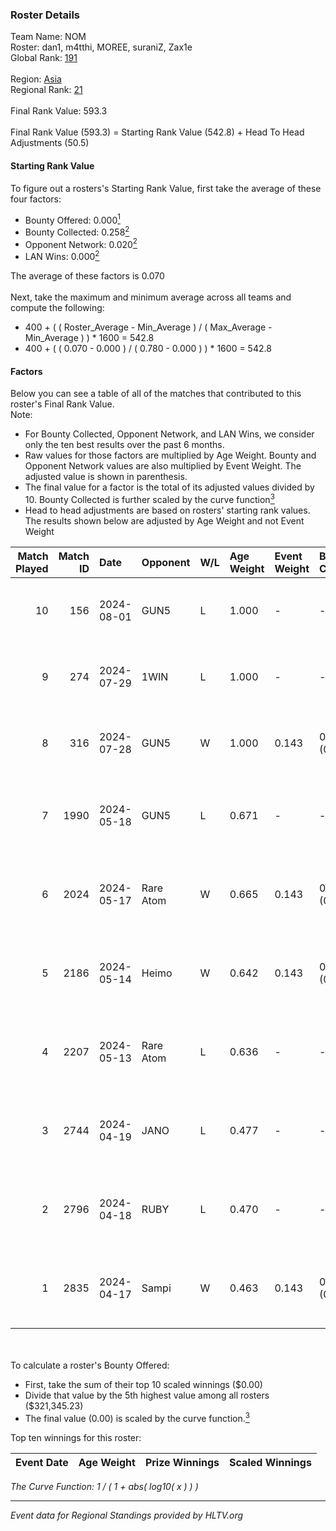 ### Roster Details<br />
Team Name: NOM<br />
Roster: dan1, m4tthi, MOREE, suraniZ, Zax1e<br />
Global Rank: [191](../standings_global.md)<br />
<br />
Region: [Asia]( ../standings_asia.md)<br />
Regional Rank: [21]( ../standings_asia.md)<br />
<br />
Final Rank Value:  593.3<br />
<br />
Final Rank Value (593.3) = Starting Rank Value (542.8) + Head To Head Adjustments (50.5)<br />

#### Starting Rank Value<br />
To figure out a rosters's Starting Rank Value, first take the average of these four factors:<br />
- Bounty Offered: 0.000[<sup>1</sup>](#table2)
- Bounty Collected: 0.258[<sup>2</sup>](#table1)
- Opponent Network: 0.020[<sup>2</sup>](#table1)
- LAN Wins: 0.000[<sup>2</sup>](#table1)

The average of these factors is 0.070<br />
<br />
Next, take the maximum and minimum average across all teams and compute the following:<br />
- 400 + ( ( Roster_Average - Min_Average ) / ( Max_Average - Min_Average ) ) * 1600 = 542.8
- 400 + ( ( 0.070 - 0.000 ) / ( 0.780 - 0.000 ) ) * 1600 = 542.8


#### Factors<br />
Below you can see a table of all of the matches that contributed to this roster's Final Rank Value.<br />
Note:<br />

- For Bounty Collected, Opponent Network, and LAN Wins, we consider only the ten best results over the past 6 months.
- Raw values for those factors are multiplied by Age Weight. Bounty and Opponent Network values are also multiplied by Event Weight. The adjusted value is shown in parenthesis.
- The final value for a factor is the total of its adjusted values divided by 10. Bounty Collected is further scaled by the curve function[<sup>3</sup>](#curveFunction)
- Head to head adjustments are based on rosters' starting rank values. The results shown below are adjusted by Age Weight and not Event Weight
<span id="table1"></span><br />


| Match Played | Match ID | Date       | Opponent  | W/L | Age Weight | Event Weight | Bounty Collected | Opponent Network | LAN Wins  | H2H Adj. | Roster                               |
| -: | -: | :- | :- | :- | :- | :- | :- | :- | :- | -: | :- |
|           10 |      156 | 2024-08-01 | GUN5      | L   | 1.000      | -            | -                | -                | -         |    -5.45 | dan1, m4tthi, MOREE, suraniZ, Zax1e  |
|            9 |      274 | 2024-07-29 | 1WIN      | L   | 1.000      | -            | -                | -                | -         |    -2.83 | dan1, m4tthi, MOREE, suraniZ, Zax1e  |
|            8 |      316 | 2024-07-28 | GUN5      | W   | 1.000      | 0.143        | 0.072 (0.010)    | 0.562 (0.080)    | 0 (0.000) |    26.11 | dan1, m4tthi, MOREE, suraniZ, Zax1e  |
|            7 |     1990 | 2024-05-18 | GUN5      | L   | 0.671      | -            | -                | -                | -         |    -2.39 | dan1, hotd0g , m4tthi, meztal, MOREE |
|            6 |     2024 | 2024-05-17 | Rare Atom | W   | 0.665      | 0.143        | 0.009 (0.001)    | 0.474 (0.045)    | 0 (0.000) |    17.45 | dan1, hotd0g , m4tthi, meztal, MOREE |
|            5 |     2186 | 2024-05-14 | Heimo     | W   | 0.642      | 0.143        | 0.006 (0.001)    | 0.106 (0.010)    | 0 (0.000) |    13.93 | dan1, hotd0g , m4tthi, meztal, MOREE |
|            4 |     2207 | 2024-05-13 | Rare Atom | L   | 0.636      | -            | -                | -                | -         |    -2.73 | dan1, hotd0g , m4tthi, meztal, MOREE |
|            3 |     2744 | 2024-04-19 | JANO      | L   | 0.477      | -            | -                | -                | -         |    -4.93 | dan1, hotd0g , m4tthi, meztal, MOREE |
|            2 |     2796 | 2024-04-18 | RUBY      | L   | 0.470      | -            | -                | -                | -         |    -1.63 | dan1, hotd0g , m4tthi, meztal, MOREE |
|            1 |     2835 | 2024-04-17 | Sampi     | W   | 0.463      | 0.143        | 0.027 (0.002)    | 1.000 (0.066)    | 0 (0.000) |    12.98 | dan1, hotd0g , m4tthi, meztal, MOREE |

<br />
<span id="table2"></span><br />
To calculate a roster's Bounty Offered:<br />

- First, take the sum of their top 10 scaled winnings ($0.00)
- Divide that value by the 5th highest value among all rosters ($321,345.23)
- The final value (0.00) is scaled by the curve function.[<sup>3</sup>](#curveFunction)

Top ten winnings for this roster:<br />

| Event Date | Age Weight | Prize Winnings | Scaled Winnings |
| :- | -: | :- | :- |


<span id="curveFunction"></span>_The Curve Function: 1 / ( 1 + abs( log10( x ) ) )_<br />

---
_Event data for Regional Standings provided by HLTV.org_<br />
